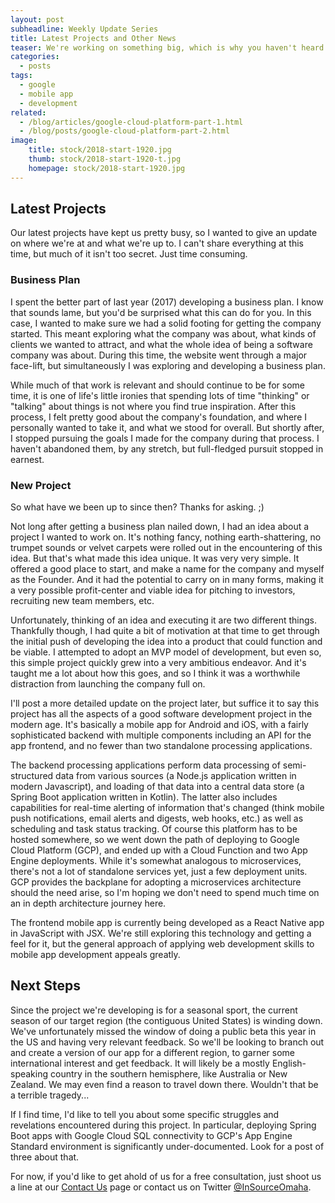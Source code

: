 ```yaml
---
layout: post
subheadline: Weekly Update Series
title: Latest Projects and Other News
teaser: We're working on something big, which is why you haven't heard from us.
categories:
  - posts
tags:
  - google
  - mobile app
  - development
related:
  - /blog/articles/google-cloud-platform-part-1.html
  - /blog/posts/google-cloud-platform-part-2.html
image:
    title: stock/2018-start-1920.jpg
    thumb: stock/2018-start-1920-t.jpg
    homepage: stock/2018-start-1920.jpg
---
```


## Latest Projects

Our latest projects have kept us pretty busy, so I wanted to give an update on where we're at and what we're up to. I can't share everything at this time, but much of it isn't too secret. Just time consuming.

### Business Plan

I spent the better part of last year (2017) developing a business plan. I know that sounds lame, but you'd be surprised what this can do for you. In this case, I wanted to make sure we had a solid footing for getting the company started. This meant exploring what the company was about, what kinds of clients we wanted to attract, and what the whole idea of being a software company was about. During this time, the website went through a major face-lift, but simultaneously I was exploring and developing a business plan.

While much of that work is relevant and should continue to be for some time, it is one of life's little ironies that spending lots of time "thinking" or "talking" about things is not where you find true inspiration. After this process, I felt pretty good about the company's foundation, and where I personally wanted to take it, and what we stood for overall. But shortly after, I stopped pursuing the goals I made for the company during that process. I haven't abandoned them, by any stretch, but full-fledged pursuit stopped in earnest.

### New Project

So what have we been up to since then? Thanks for asking. ;)

Not long after getting a business plan nailed down, I had an idea about a project I wanted to work on. It's nothing fancy, nothing earth-shattering, no trumpet sounds or velvet carpets were rolled out in the encountering of this idea. But that's what made this idea unique. It was very very simple. It offered a good place to start, and make a name for the company and myself as the Founder. And it had the potential to carry on in many forms, making it a very possible profit-center and viable idea for pitching to investors, recruiting new team members, etc.

Unfortunately, thinking of an idea and executing it are two different things. Thankfully though, I had quite a bit of motivation at that time to get through the initial push of developing the idea into a product that could function and be viable. I attempted to adopt an MVP model of development, but even so, this simple project quickly grew into a very ambitious endeavor. And it's taught me a lot about how this goes, and so I think it was a worthwhile distraction from launching the company full on.

I'll post a more detailed update on the project later, but suffice it to say this project has all the aspects of a good software development project in the modern age. It's basically a mobile app for Android and iOS, with a fairly sophisticated backend with multiple components including an API for the app frontend, and no fewer than two standalone processing applications.

The backend processing applications perform data processing of semi-structured data from various sources (a Node.js application written in modern Javascript), and loading of that data into a central data store (a Spring Boot application written in Kotlin). The latter also includes capabilities for real-time alerting of information that's changed (think mobile push notifications, email alerts and digests, web hooks, etc.) as well as scheduling and task status tracking. Of course this platform has to be hosted somewhere, so we went down the path of deploying to Google Cloud Platform (GCP), and ended up with a Cloud Function and two App Engine deployments. While it's somewhat analogous to microservices, there's not a lot of standalone services yet, just a few deployment units. GCP provides the backplane for adopting a microservices architecture should the need arise, so I'm hoping we don't need to spend much time on an in depth architecture journey here.

The frontend mobile app is currently being developed as a React Native app in JavaScript with JSX. We're still exploring this technology and getting a feel for it, but the general approach of applying web development skills to mobile app development appeals greatly.

## Next Steps

Since the project we're developing is for a seasonal sport, the current season of our target region (the contiguous United States) is winding down. We've unfortunately missed the window of doing a public beta this year in the US and having very relevant feedback. So we'll be looking to branch out and create a version of our app for a different region, to garner some international interest and get feedback. It will likely be a mostly English-speaking country in the southern hemisphere, like Australia or New Zealand. We may even find a reason to travel down there. Wouldn't that be a terrible tragedy...

If I find time, I'd like to tell you about some specific struggles and revelations encountered during this project. In particular, deploying Spring Boot apps with Google Cloud SQL connectivity to GCP's App Engine Standard environment is significantly under-documented. Look for a post of three about that.

For now, if you'd like to get ahold of us for a free consultation, just shoot us a line at our [Contact Us][1] page or contact us on Twitter [@InSourceOmaha][2].

[1]: https://insource.io/contact/
[2]: https://twitter.com/InSourceOmaha
